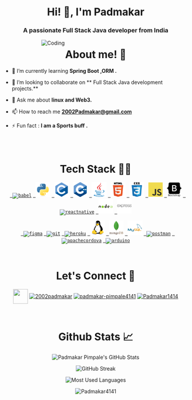 <h1 align="center">Hi! 👋, I'm Padmakar</h1>
<h3 align="center">A passionate Full Stack Java developer from India</h3>

<img align="right" alt="Coding" width="400" src="https://cdn.dribbble.com/users/453128/screenshots/3849814/media/b47cd9e62d8e98e85c4763616735bedc.gif">

<h1 align="center">About me! 🚀</h1>

- 🌱 I’m currently learning **Spring Boot ,ORM .**

- 👯 I’m looking to collaborate on ** Full Stack Java development projects.**

- 💬 Ask me about **linux and Web3.**

- 📫 How to reach me **2002Padmakar@gmail.com**

- ⚡ Fun fact : **I am a Sports buff .**

<br>
<br>

<h1 align="center">Tech Stack 🧑‍💻</h1>
<p align="center"> 
<code><a href="https://babeljs.io/" target="_blank" rel="noreferrer"> <img src="https://www.vectorlogo.zone/logos/babeljs/babeljs-icon.svg" alt="babel" width="40" height="40"></a></code>
<code><a href="https://www.python.org" target="_blank" rel="noreferrer"> <img src="https://raw.githubusercontent.com/devicons/devicon/master/icons/python/python-original.svg" alt="python" width="40" height="40"/></a></code>
<code><a href="https://www.cprogramming.com/" target="_blank" rel="noreferrer"> <img src="https://raw.githubusercontent.com/devicons/devicon/master/icons/c/c-original.svg" alt="c" width="40" height="40"/></a></code> 
<code><a href="https://www.w3schools.com/cpp/" target="_blank" rel="noreferrer"> <img src="https://raw.githubusercontent.com/devicons/devicon/master/icons/cplusplus/cplusplus-original.svg" alt="cplusplus" width="40" height="40"/></a></code>
<code><a href="https://www.java.com" target="_blank" rel="noreferrer"> <img src="https://raw.githubusercontent.com/devicons/devicon/master/icons/java/java-original.svg" alt="java" width="40" height="40"/></a></code>
<code><a href="https://www.w3.org/html/" target="_blank" rel="noreferrer"> <img src="https://raw.githubusercontent.com/devicons/devicon/master/icons/html5/html5-original-wordmark.svg" alt="html5" width="40" height="40"/></a></code>
<code><a href="https://www.w3schools.com/css/" target="_blank" rel="noreferrer"> <img src="https://raw.githubusercontent.com/devicons/devicon/master/icons/css3/css3-original-wordmark.svg" alt="css3" width="40" height="40"/></a></code>
<code><a href="https://developer.mozilla.org/en-US/docs/Web/JavaScript" target="_blank" rel="noreferrer"> <img src="https://raw.githubusercontent.com/devicons/devicon/master/icons/javascript/javascript-original.svg" alt="javascript" width="40" height="40"/></a></code>
<code><a href="https://getbootstrap.com" target="_blank" rel="noreferrer"> <img src="https://raw.githubusercontent.com/devicons/devicon/master/icons/bootstrap/bootstrap-plain-wordmark.svg" alt="bootstrap" width="40" height="40"/></a></code> 
<code><a href="https://reactnative.dev/" target="_blank" rel="noreferrer"> <img src="https://reactnative.dev/img/header_logo.svg" alt="reactnative" width="40" height="40"/></a></code>
<code><a href="https://nodejs.org" target="_blank" rel="noreferrer"> <img src="https://raw.githubusercontent.com/devicons/devicon/master/icons/nodejs/nodejs-original-wordmark.svg" alt="nodejs" width="40" height="40"/></a></code>
<code><a href="https://expressjs.com" target="_blank" rel="noreferrer"> <img src="https://raw.githubusercontent.com/devicons/devicon/master/icons/express/express-original-wordmark.svg" alt="express" width="40" height="40"/></a></code>
</p>
<P align="center">
<code><a href="https://www.figma.com/" target="_blank" rel="noreferrer"> <img src="https://www.vectorlogo.zone/logos/figma/figma-icon.svg" alt="figma" width="40" height="40"></a></code>  
<code><a href="https://git-scm.com/" target="_blank" rel="noreferrer"> <img src="https://www.vectorlogo.zone/logos/git-scm/git-scm-icon.svg" alt="git" width="40" height="40"></a></code> 
<code><a href="https://heroku.com" target="_blank" rel="noreferrer"> <img src="https://www.vectorlogo.zone/logos/heroku/heroku-icon.svg" alt="heroku" width="40" height="40"/></a></code>
<code><a href="https://www.linux.org/" target="_blank" rel="noreferrer"> <img src="https://raw.githubusercontent.com/devicons/devicon/master/icons/linux/linux-original.svg" alt="linux" width="40" height="40"/></a></code>
<code><a href="https://www.mongodb.com/" target="_blank" rel="noreferrer"> <img src="https://raw.githubusercontent.com/devicons/devicon/master/icons/mongodb/mongodb-original-wordmark.svg" alt="mongodb" width="40" height="40"/></a></code>
<code><a href="https://www.mysql.com/" target="_blank" rel="noreferrer"> <img src="https://raw.githubusercontent.com/devicons/devicon/master/icons/mysql/mysql-original-wordmark.svg" alt="mysql" width="40" height="40"/></a></code>
<code><a href="https://postman.com" target="_blank" rel="noreferrer"> <img src="https://www.vectorlogo.zone/logos/getpostman/getpostman-icon.svg" alt="postman" width="40" height="40"/></a></code>
<code><a href="https://cordova.apache.org/" target="_blank" rel="noreferrer"> <img src="https://www.vectorlogo.zone/logos/apache_cordova/apache_cordova-icon.svg" alt="apachecordova" width="40" height="40"></a></code>
<code><a href="https://www.arduino.cc/" target="_blank" rel="noreferrer"> <img src="https://cdn.worldvectorlogo.com/logos/arduino-1.svg" alt="arduino" width="40" height="40"></a></code>
</p>

<br>

<h1 align="center">Let's Connect 🤝</h1>
<p align="center">
<a href="2002Padmakar@gmail.com" target="blank"><img align="center" src="https://cdn1.iconfinder.com/data/icons/google-new-logos-1/32/gmail_new_logo-512.png" height="40" width="40" /></a> 
<a href="https://twitter.com/2002padmakar" target="blank"><img align="center" src="https://cdn2.iconfinder.com/data/icons/social-media-applications/64/social_media_applications_6-twitter-256.png" alt="2002padmakar" height="40" width="40" /></a> 
<a href="https://linkedin.com/in/padmakar-pimpale4141" target="blank"><img align="center" src="https://cdn2.iconfinder.com/data/icons/social-media-2285/512/1_Linkedin_unofficial_colored_svg-512.png" alt="padmakar-pimpale4141" height="40" width="40" /></a>   
<a href="https://instagram.com/Padmakar1414" target="blank"><img align="center" src="https://cdn4.iconfinder.com/data/icons/logos-and-brands/512/173_Instagram_logo_logos-256.png" alt="Padmakar1414" height="40" width="40" /></a> 
</p>

<br>

<div class="stats" align="center">
<h1 align="center">Github Stats 📈</h1>
  
![Padmakar Pimpale's GitHub Stats](https://github-readme-stats.vercel.app/api?username=Padmakar4141&hide=stars&count_private=true&show_icons=true&locale=en&theme=algolia&border_radius=20)

![GitHub Streak](https://github-readme-streak-stats.herokuapp.com/?user=Padmakar4141&&count_private=true&theme=algolia&border_radius=20)
  
![Most Used Languages](https://github-readme-stats.vercel.app/api/top-langs?username=Padmakar4141&show_icons=true&locale=en&layout=compact&theme=algolia&border_radius=20)

</div>

<p align="center"> <img src="https://komarev.com/ghpvc/?username=Padmakar4141&label=Profile%20views&color=0e75b6&style=flat" alt="Padmakar4141" /> </p>
